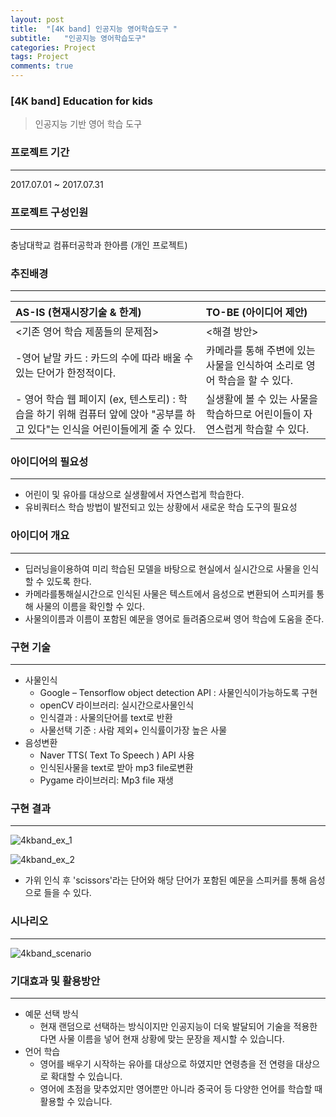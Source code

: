 ```yaml
---
layout: post
title:  "[4K band] 인공지능 영어학습도구 "
subtitle:   "인공지능 영어학습도구"
categories: Project
tags: Project
comments: true
---
```


### [4K band] Education for kids 

>  인공지능 기반 영어 학습 도구



### 프로젝트 기간

---

2017.07.01 ~ 2017.07.31







### 프로젝트 구성인원

---

충남대학교 컴퓨터공학과 한아름 (개인 프로젝트)







### 추진배경

---

| AS-IS (현재시장기술 & 한계)                      | TO-BE (아이디어 제안)                          |
| :--------------------------------------- | :--------------------------------------- |
| <기존 영어 학습 제품들의 문제점>                      | <해결 방안>                                  |
| -영어 낱말 카드 : 카드의 수에 따라 배울 수 있는 단어가 한정적이다. | 카메라를 통해 주변에 있는 사물을 인식하여 소리로 영어 학습을 할 수 있다. |
| - 영어 학습 웹 페이지 (ex, 텐스토리) : 학습을 하기 위해 컴퓨터 앞에 앉아 "공부를 하고 있다"는 인식을 어린이들에게 줄 수 있다. | 실생활에 볼 수 있는 사물을 학습하므로 어린이들이 자연스럽게 학습할 수 있다. |







### 아이디어의 필요성
---
- 어린이 및 유아를 대상으로 실생활에서 자연스럽게 학습한다.
- 유비쿼터스 학습 방법이 발전되고 있는 상황에서 새로운 학습 도구의 필요성








### 아이디어 개요
---
- 딥러닝을이용하여 미리 학습된 모델을 바탕으로 현실에서 실시간으로 사물을 인식할 수 있도록 한다.
- 카메라를통해실시간으로 인식된 사물은 텍스트에서 음성으로 변환되어 스피커를 통해 사물의 이름을 확인할 수 있다.
- 사물의이름과 이름이 포함된 예문을 영어로 들려줌으로써 영어 학습에 도움을 준다. 









### 구현 기술
---
- 사물인식
  - Google – Tensorflow object detection API : 사물인식이가능하도록 구현
  - openCV 라이브러리: 실시간으로사물인식
  - 인식결과 : 사물의단어를 text로 반환
  - 사물선택 기준 : 사람 제외+ 인식률이가장 높은 사물
- 음성변환
  - Naver TTS( Text To Speech ) API 사용
  - 인식된사물을 text로 받아 mp3 file로변환
  - Pygame 라이브러리: Mp3 file 재생









### 구현 결과
---
![4kband_ex_1](https://hanareum95.github.io/assets/img/projects/4kband_ex_1.png)



![4kband_ex_2](https://hanareum95.github.io/assets/img/projects/4kband_ex_2.JPG)



- 가위 인식 후 'scissors'라는 단어와 해당 단어가 포함된 예문을 스피커를 통해 음성으로 들을 수 있다.









### 시나리오
---
![4kband_scenario](https://hanareum95.github.io/assets/img/projects/4kband_scenario.png)







### 기대효과 및 활용방안
---
- 예문 선택 방식
  - 현재 랜덤으로 선택하는 방식이지만 인공지능이 더욱 발달되어 기술을 적용한다면 사물 이름을 넣어 현재 상황에 맞는 문장을 제시할 수 있습니다.
- 언어 학습
  - 영어를 배우기 시작하는 유아를 대상으로 하였지만 연령층을 전 연령을 대상으로 확대할 수 있습니다.
  - 영어에 초점을 맞추었지만 영어뿐만 아니라 중국어 등 다양한 언어를 학습할 때 활용할 수 있습니다.